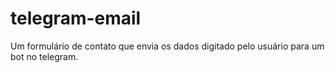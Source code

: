 # telegram-email
Um formulário de contato que envia os dados digitado pelo usuário para um bot no telegram.
